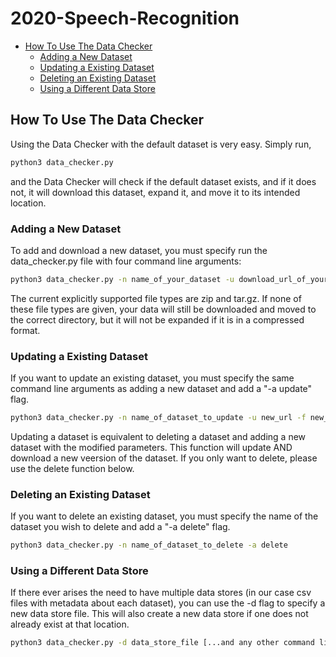 # 2020-Speech-Recognition

* [How To Use The Data Checker](#how-to-use-the-data-checker)
  * [Adding a New Dataset](#adding-a-new-dataset)
  * [Updating a Existing Dataset](#updating-a-existing-dataset)
  * [Deleting an Existing Dataset](#deleting-an-existing-dataset)
  * [Using a Different Data Store](#using-a-different-data-store)

## How To Use The Data Checker

Using the Data Checker with the default dataset is very easy. Simply run,

```bash
python3 data_checker.py
```

and the Data Checker will check if the default dataset exists, and if it does not, it will download this dataset, expand it, and move it to its intended location.

### Adding a New Dataset

To add and download a new dataset, you must specify run the data\_checker.py file with four command line arguments:

```bash
python3 data_checker.py -n name_of_your_dataset -u download_url_of_your_dataset -f local_directory_for_your_dataset -t file_type
```

The current explicitly supported file types are zip and tar.gz. If none of these file types are given, your data will still be downloaded and moved to the correct directory, but it will not be expanded if it is in a compressed format.

### Updating a Existing Dataset

If you want to update an existing dataset, you must specify the same command line arguments as adding a new dataset and add a "-a update" flag.

```bash
python3 data_checker.py -n name_of_dataset_to_update -u new_url -f new_local_directory -t new_file_type -a update
```

Updating a dataset is equivalent to deleting a dataset and adding a new dataset with the modified parameters. This function will update AND download a new veersion of the dataset. If you only want to delete, please use the delete function below.

### Deleting an Existing Dataset

If you want to delete an existing dataset, you must specify the name of the dataset you wish to delete and add a "-a delete" flag.

```bash
python3 data_checker.py -n name_of_dataset_to_delete -a delete
```

### Using a Different Data Store

If there ever arises the need to have multiple data stores (in our case csv files with metadata about each dataset), you can use the -d flag to specify a new data store file. This will also create a new data store if one does not already exist at that location. 

```bash
python3 data_checker.py -d data_store_file [...and any other command line arguments you may need...]
``` 
